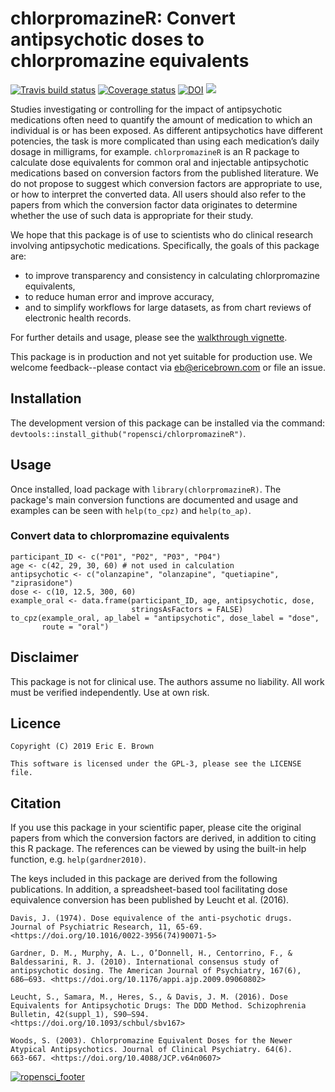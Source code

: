 # chlorpromazineR: Convert antipsychotic doses to chlorpromazine equivalents

[![Travis build status](https://travis-ci.org/ropensci/chlorpromazineR.svg?branch=master)](https://travis-ci.org/ropensci/chlorpromazineR) [![Coverage status](https://codecov.io/gh/ropensci/chlorpromazineR/branch/master/graph/badge.svg)](https://codecov.io/github/ropensci/chlorpromazineR?branch=master) [![DOI](https://zenodo.org/badge/175675220.svg)](https://zenodo.org/badge/latestdoi/175675220) [![](https://badges.ropensci.org/307_status.svg)](https://github.com/ropensci/onboarding/issues/307)

Studies investigating or controlling for the impact of antipsychotic medications often need to quantify the amount of medication to which an individual is or has been exposed. As different antipsychotics have different potencies, the task is more complicated than using each medication’s daily dosage in milligrams, for example. `chlorpromazineR` is an R package to calculate dose equivalents for common oral and injectable antipsychotic medications based on conversion factors from the published literature. We do not propose to suggest which conversion factors are appropriate to use, or how to interpret the converted data. All users should also refer to the papers from which the conversion factor data originates to determine whether the use of such data is appropriate for their study.

We hope that this package is of use to scientists who do clinical research involving antipsychotic medications. Specifically, the goals of this package are:

* to improve transparency and consistency in calculating chlorpromazine equivalents,
* to reduce human error and improve accuracy,
* and to simplify workflows for large datasets, as from chart reviews of electronic health records.

For further details and usage, please see the [walkthrough vignette](https://htmlpreview.github.io/?https://github.com/ropensci/chlorpromazineR/blob/master/doc/walkthrough.html).

This package is in production and not yet suitable for production use. We welcome feedback--please contact via eb@ericebrown.com or file an issue.

## Installation

The development version of this package can be installed via the command:  `devtools::install_github("ropensci/chlorpromazineR")`.

## Usage

Once installed, load package with `library(chlorpromazineR)`. The package's main conversion functions are documented and usage and examples can be seen with `help(to_cpz)` and `help(to_ap)`.

### Convert data to chlorpromazine equivalents

    participant_ID <- c("P01", "P02", "P03", "P04")
    age <- c(42, 29, 30, 60) # not used in calculation
    antipsychotic <- c("olanzapine", "olanzapine", "quetiapine", "ziprasidone")
    dose <- c(10, 12.5, 300, 60)
    example_oral <- data.frame(participant_ID, age, antipsychotic, dose, 
                               stringsAsFactors = FALSE)
    to_cpz(example_oral, ap_label = "antipsychotic", dose_label = "dose", 
           route = "oral")

## Disclaimer

This package is not for clinical use. The authors assume no liability. All work must be verified independently. Use at own risk.

## Licence

    Copyright (C) 2019 Eric E. Brown

    This software is licensed under the GPL-3, please see the LICENSE file.

## Citation

If you use this package in your scientific paper, please cite the original papers from which the conversion factors are derived, in addition to citing this R package. The references can be viewed by using the built-in help function, e.g. `help(gardner2010)`.

The keys included in this package are derived from the following publications. In addition, a spreadsheet-based tool facilitating dose equivalence conversion has been published by Leucht et al. (2016).

    Davis, J. (1974). Dose equivalence of the anti-psychotic drugs.
    Journal of Psychiatric Research, 11, 65-69.
    <https://doi.org/10.1016/0022-3956(74)90071-5>

    Gardner, D. M., Murphy, A. L., O’Donnell, H., Centorrino, F., & 
    Baldessarini, R. J. (2010). International consensus study of 
    antipsychotic dosing. The American Journal of Psychiatry, 167(6),
    686–693. <https://doi.org/10.1176/appi.ajp.2009.09060802>

    Leucht, S., Samara, M., Heres, S., & Davis, J. M. (2016). Dose
    Equivalents for Antipsychotic Drugs: The DDD Method. Schizophrenia
    Bulletin, 42(suppl_1), S90–S94. <https://doi.org/10.1093/schbul/sbv167>

    Woods, S. (2003). Chlorpromazine Equivalent Doses for the Newer
    Atypical Antipsychotics. Journal of Clinical Psychiatry. 64(6).
    663-667. <https://doi.org/10.4088/JCP.v64n0607>

[![ropensci_footer](https://ropensci.org/public_images/ropensci_footer.png)](https://ropensci.org)

